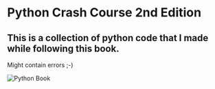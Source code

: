 # Python Crash Course 2nd Edition
## This is a collection of python code that I made while following this book.

Might contain errors ;-)

![Python Book](https://ehmatthes.github.io/pcc_2e/images/cover.png)